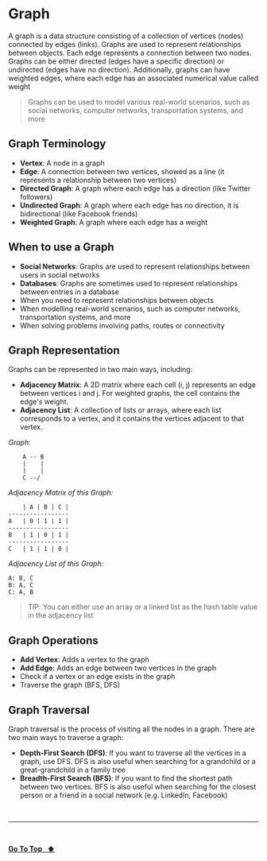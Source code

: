 # Graph

A graph is a data structure consisting of a collection of vertices (nodes) connected by edges (links). Graphs are used to represent relationships between objects. Each edge represents a connection between two nodes. Graphs can be either directed (edges have a specific direction) or undirected (edges have no direction). Additionally, graphs can have weighted edges, where each edge has an associated numerical value called weight

> Graphs can be used to model various real-world scenarios, such as social networks, computer networks, transportation systems, and more

## Graph Terminology

- **Vertex**: A node in a graph
- **Edge**: A connection between two vertices, showed as a line (it represents a relationship between two vertices)
- **Directed Graph**: A graph where each edge has a direction (like Twitter followers)
- **Undirected Graph**: A graph where each edge has no direction, it is bidirectional (like Facebook friends)
- **Weighted Graph**: A graph where each edge has a weight

## When to use a Graph

- **Social Networks**: Graphs are used to represent relationships between users in social networks
- **Databases**: Graphs are sometimes used to represent relationships between entries in a database
- When you need to represent relationships between objects
- When modelling real-world scenarios, such as computer networks, transportation systems, and more
- When solving problems involving paths, routes or connectivity

## Graph Representation

Graphs can be represented in two main ways, including:

- **Adjacency Matrix**: A 2D matrix where each cell (i, j) represents an edge between vertices i and j. For weighted graphs, the cell contains the edge's weight.
- **Adjacency List**: A collection of lists or arrays, where each list corresponds to a vertex, and it contains the vertices adjacent to that vertex.

_Graph:_

```text
    A -- B
    |    |
    |    |
    C --/
```

_Adjacency Matrix of this Graph:_

```text
    | A | B | C |
-----------------
A   | 0 | 1 | 1 |
-----------------
B   | 1 | 0 | 1 |
-----------------
C   | 1 | 1 | 0 |
```

_Adjacency List of this Graph:_

```text
A: B, C
B: A, C
C: A, B
```

> TIP: You can either use an array or a linked list as the hash table value in the adjacency list

## Graph Operations

- **Add Vertex**: Adds a vertex to the graph
- **Add Edge**: Adds an edge between two vertices in the graph
- Check if a vertex or an edge exists in the graph
- Traverse the graph (BFS, DFS)

## Graph Traversal

Graph traversal is the process of visiting all the nodes in a graph. There are two main ways to traverse a graph:

- **Depth-First Search (DFS)**: If you want to traverse all the vertices in a graph, use DFS. DFS is also useful when searching for a grandchild or a great-grandchild in a family tree
- **Breadth-First Search (BFS)**: If you want to find the shortest path between two vertices. BFS is also useful when searching for the closest person or a friend in a social network (e.g. LinkedIn, Facebook)

&nbsp;

---

&nbsp;

[**Go To Top &nbsp; ⬆️**](#graph)

&nbsp;
